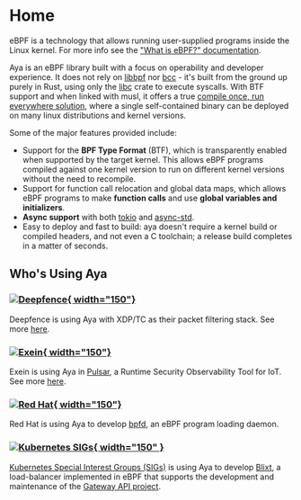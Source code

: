 # Home

eBPF is a technology that allows running user-supplied programs inside the Linux
kernel. For more info see the ["What is eBPF?" documentation][what-is-ebpf].

Aya is an eBPF library built with a focus on operability and developer
experience. It does not rely on [libbpf] nor [bcc] - it's built from the ground
up purely in Rust, using only the [libc] crate to execute syscalls. With BTF
support and when linked with musl, it offers a true [compile once, run
everywhere solution][co-re], where a single self-contained binary can be
deployed on many linux distributions and kernel versions.

Some of the major features provided include:

* Support for the **BPF Type Format** (BTF), which is transparently enabled when
  supported by the target kernel. This allows eBPF programs compiled against
  one kernel version to run on different kernel versions without the need to
  recompile.
* Support for function call relocation and global data maps, which
  allows eBPF programs to make **function calls** and use **global variables
  and initializers**.
* **Async support** with both [tokio] and [async-std].
* Easy to deploy and fast to build: aya doesn't require a kernel build or
  compiled headers, and not even a C toolchain; a release build completes in a matter
  of seconds.

[what-is-ebpf]:https://ebpf.io/what-is-ebpf
[libbpf]: https://github.com/libbpf/libbpf
[bcc]: https://github.com/iovisor/bcc
[libc]: https://docs.rs/libc
[co-re]: https://facebookmicrosites.github.io/bpf/blog/2020/02/19/bpf-portability-and-co-re.html
[tokio]: https://docs.rs/tokio
[async-std]: https://docs.rs/async-std

## Who's Using Aya

### [![Deepfence](https://uploads-ssl.webflow.com/63eaa07bbe370228bab003ea/640a069335cf3921e24def21_Deepfence%20Line.svg){ width="150"}](https://deepfence.io/)
Deepfence is using Aya with XDP/TC as their packet filtering stack. See more [here](https://deepfence.io/aya-your-trusty-ebpf-companion/).

### [![Exein](https://blog.exein.io/content/images/2023/03/logoexein.png){ width="150"}](https://exein.io)
Exein is using Aya in [Pulsar](https://pulsar.sh/), a Runtime Security Observability Tool for IoT. See more [here](https://github.com/Exein-io/pulsar).

### [![Red Hat](https://www.redhat.com/cms/managed-files/Asset-Red_Hat-Logo_page-Logo-RGB.svg?itok=yWDK-rRz){ width="150"}](https://redhat.com)
Red Hat is using Aya to develop [bpfd](https://github.com/redhat-et/bpfd), an eBPF program loading daemon.

### [![Kubernetes SIGs](https://github.com/aya-rs/book/assets/5332524/abde6552-10ed-4c52-9717-732d1ec7ea6c){ width="150" }](https://github.com/kubernetes-sigs)
[Kubernetes Special Interest Groups (SIGs)](https://github.com/kubernetes-sigs) is using Aya to develop [Blixt](https://github.com/kubernetes-sigs/blixt), a load-balancer implemented in eBPF
that supports the development and maintenance of the [Gateway API project](https://github.com/kubernetes-sigs/gateway-api).
